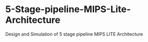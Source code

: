 # 5-Stage-pipeline-MIPS-Lite-Architecture
Design and Simulation of 5 stage pipeline MIPS LITE Architecture
